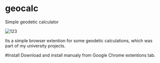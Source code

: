 # geocalc
Simple geodetic calculator

![123](https://github.com/JafaDan/geocalc/assets/7858128/a7fd9e75-6fca-4cbc-8cec-f64284cc4d4c)

Its a simple browser extention for some geodetic calculations, which was part of my university projects.

#Install
Download and install manualy from Google Chrome extentions tab.
